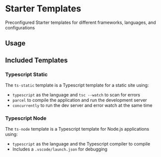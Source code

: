 # Starter Templates

Preconfigured Starter templates for different frameworks, languages, and configurations

## Usage

## Included Templates

### Typescript Static

The `ts-static` template is a Typescript template for a static site using:

- `typescript` as the language and `tsc --watch` to scan for errors
- `parcel` to compile the application and run the development server
- `concurrently` to run the dev server and error watch at the same time

### Typescript Node

The `ts-node` template is a Typescript template for Node.js applications using:

- `typescript` as the language and the Typescript compiler to compile
- Includes a `.vscode/launch.json` for debugging